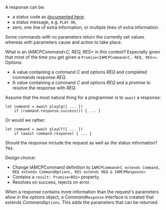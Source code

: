 A response can be:

* a status code as [documented here](https://github.com/CasparCG/server/blob/master/src/protocol/amcp/AMCPCommandsImpl.cpp#L76);
* a status message, e.g. `PLAY OK`,
* zero, one line of extra information, or multiple lines of extra information.

Some commands with no parameters return the currently set values whereas with parameters cause and action to take place.

What is an _IAMCPCommand<C, REQ, RES>_ in this context? Especially given that most of the time you get given a `Promise<IAMCPCommand<C, REQ, RES>>`. Options:

- A value containing a command _C_ and options _REQ_ and completed commands response _REQ_.
- A value containing a command _C_ and options _REQ_ and a promise to resolve the response with _REQ_.

Assume that the most natural thing for a programmer is to `await` a response:

    let command = await playCg({ ... })
		if (command.response.success()) { ... }

Or would we rather:

    let command = await playCf({ ... })
		if (await command.response) { ... }

Should the response include the request as well as the status information? Yes.

Design choice:

* Change IAMCPCommand definition to `IAMCPCommand<C extends Command, REQ extends CommandOptions, RES extends REQ & IAMCPResponse>`
* Contains a `result: Promise<RES>` property.
* Resolves on success, rejects on error.

When a response contains more information than the request's parameters allow in the options object, a *Command*`Response` interface is created that extends *Command*`Options`. This adds the parameters that can be returned.
